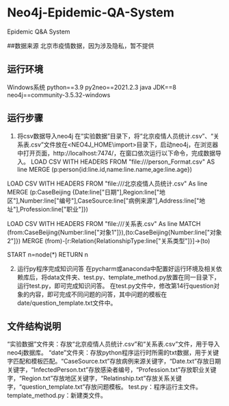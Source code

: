 # Neo4j-Epidemic-QA-System
Epidemic Q&amp;A System

##数据来源
北京市疫情数据，因为涉及隐私，暂不提供

## 运行环境
Windows系统
python==3.9
py2neo==2021.2.3
java JDK==8
neo4j==community-3.5.32-windows

## 运行步骤
1.	将csv数据导入neo4j
在“实验数据”目录下，将“北京疫情人员统计.csv”、“关系表.csv”文件放在<NEO4J_HOME\import>目录下，启动neo4j，在浏览器中打开页面，http://localhost:7474/，在窗口依次运行以下命令，完成数据导入。
LOAD CSV WITH HEADERS  FROM "file:///person_Format.csv" AS line
MERGE (p:person{id:line.id,name:line.name,age:line.age})

LOAD CSV WITH HEADERS FROM "file:///北京疫情人员统计.csv" As line 
MERGE (p:CaseBeijing {Date:line["日期"],Region:line["地区"],Number:line["编号"],CaseSource:line["病例来源"],Address:line["地址"],Profession:line["职业"]})

LOAD CSV WITH HEADERS FROM "file:///关系表.csv" As line
MATCH (from:CaseBeijing{Number:line["对象1"]}),(to:CaseBeijing{Number:line["对象2"]})
MERGE (from)-[r:Relation{RelationshipType:line["关系类型"]}]->(to)

START n=node(*) RETURN n

2.	运行py程序完成知识问答
在pycharm或anaconda中配置好运行环境及相关依赖库后，将data文件夹、test.py、template_method.py放置在同一目录下，运行test.py，即可完成知识问答。
在test.py文件中，修改第14行question对象的内容，即可完成不同问题的问答，其中问题的模板在date/question_template.txt文件中。

## 文件结构说明
“实验数据”文件夹：存放“北京疫情人员统计.csv”和“关系表.csv”文件，用于导入neo4j数据库。
“date”文件夹：存放python程序运行时所需的txt数据，用于关键字匹配和模板匹配。“CaseSource.txt”存放病例来源关键字，“Date.txt”存放日期关键字，“InfectedPerson.txt”存放感染者编号，“Profession.txt”存放职业关键字，“Region.txt”存放地区关键字，“Relatinship.txt”存放关系关键字，“question_template.txt”存放问题模板。
test.py：程序运行主文件。
template_method.py：新建类文件。


